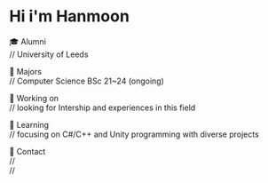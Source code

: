 # Hi i'm Hanmoon

🎓  Alumni        
                  //   University of Leeds
                  
📜  Majors      
                  //   Computer Science BSc 21~24 (ongoing)

💼  Working on    
                  //   looking for Intership and experiences in this field 

📰  Learning      
                  //   focusing on C#/C++ and Unity programming with diverse projects  

📮  Contact       
                  //   
                  //   
